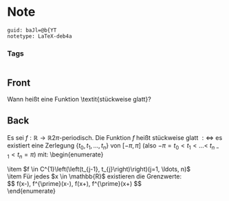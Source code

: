 # Note
```
guid: baJl=@b{YT
notetype: LaTeX-deb4a
```

### Tags
```
```

## Front
Wann heißt eine Funktion \textit{stückweise glatt}?

## Back
Es sei $f: \mathbb{R} \rightarrow \mathbb{R} 2\pi$-periodisch. Die Funktion $f$ heißt stückweise glatt
$: \Longleftrightarrow$ es existiert eine Zerlegung $\left\{t_{0}, t_{1}, \ldots, t_{n}\right\}$ von $[-\pi, \pi]$ (also $-\pi=t_{0}<t_{1}<\ldots<$
$\left.t_{n-1}<t_{n}=\pi\right)$ mit:
\begin{enumerate}
<div>\item $f \in C^{1}\left(\left(t_{j-1}, t_{j}\right)\right)(j=1, \ldots, n)$</div><div>\item <span>Für jedes $x \in \mathbb{R}$ existieren die Grenzwerte:</span></div>$$
f(x-), f^{\prime}(x-), f(x+), f^{\prime}(x+)
$$<div>\end{enumerate}</div>

